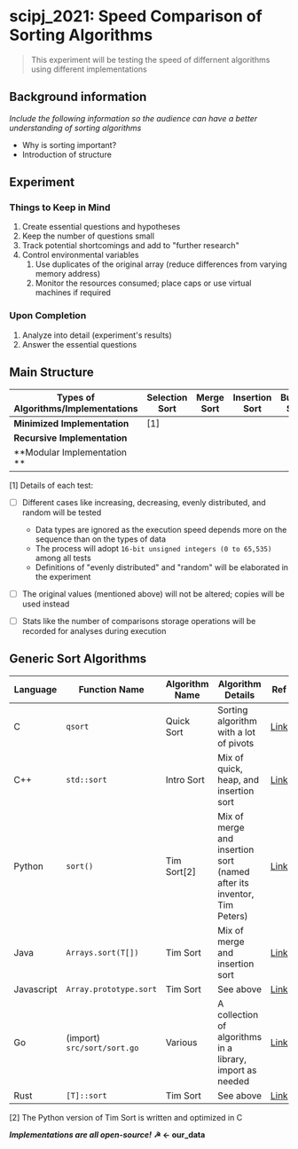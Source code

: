 # scipj_2021: Speed Comparison of Sorting Algorithms

> This experiment will be testing the speed of differnent algorithms using different implementations


## Background information
_Include the following information so the audience can have a better understanding of sorting algorithms_
* Why is sorting important?
* Introduction of structure


## Experiment
### Things to Keep in Mind
1. Create essential questions and hypotheses
2. Keep the number of questions small
3. Track potential shortcomings and add to "further research"
4. Control environmental variables
    1. Use duplicates of the original array (reduce differences from varying memory address)
    2. Monitor the resources consumed; place caps or use virtual machines if required
### Upon Completion
1. Analyze into detail (experiment's results)
2. Answer the essential questions


## Main Structure
Types of Algorithms/Implementations | Selection Sort | Merge Sort | Insertion Sort | Bubble Sort | Quick Sort |
------------ | ------------- | ------------- | ------------- | ------------- | -------------
**Minimized Implementation** | [1] |
**Recursive Implementation** |
**Modular Implementation ** |

[1] Details of each test:
 - [ ] Different cases like increasing, decreasing, evenly distributed, and random will be tested
     - Data types are ignored as the execution speed depends more on the sequence than on the types of data
     - The process will adopt `16-bit unsigned integers (0 to 65,535)` among all tests
     - Definitions of "evenly distributed" and "random" will be elaborated in the experiment
 - [ ] The original values (mentioned above) will not be altered; copies will be used instead
 - [ ] Stats like the number of comparisons storage operations will be recorded for analyses during execution


## Generic Sort Algorithms
Language | Function Name | Algorithm Name | Algorithm Details | Ref
-------- | -------- | -------- | -------- | --------
C | `qsort` | Quick Sort | Sorting algorithm with a lot of pivots | [Link](https://stackoverflow.com/questions/3893937/sorting-an-array-in-c)
C++ | `std::sort` | Intro Sort | Mix of quick, heap, and insertion sort | [Link](https://www.geeksforgeeks.org/internal-details-of-stdsort-in-c/)
Python | `sort()` | Tim Sort[2] | Mix of merge and insertion sort (named after its inventor, Tim Peters) | [Link](https://stackoverflow.com/questions/10948920/what-algorithm-does-pythons-sorted-use)
Java | `Arrays.sort(T[])` | Tim Sort | Mix of merge and insertion sort | [Link](https://stackoverflow.com/questions/14322585/collections-sort-implementation/14322664)
Javascript | `Array.prototype.sort` | Tim Sort | See above | [Link](https://medium.com/tds-note/how-array-prototype-sort-works-in-v8-d69ff0a7b663)
Go | (import) `src/sort/sort.go` | Various | A collection of algorithms in a library, import as needed | [Link](https://golang.org/src/sort/sort.go)
Rust | `[T]::sort` | Tim Sort | See above | [Link](https://stackoverflow.com/questions/54852554/what-sorting-algorithm-does-rusts-built-in-sort-use)


[2] The Python version of Tim Sort is written and optimized in C



***Implementations are all open-source!*** **☭ <- our_data**
